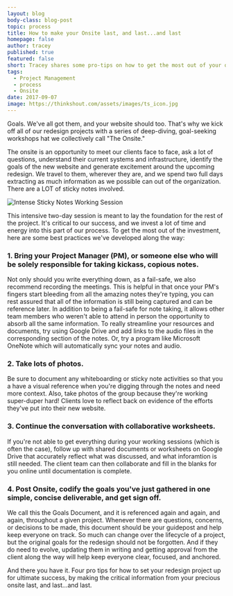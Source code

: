 ```yaml
---
layout: blog
body-class: blog-post
topic: process
title: How to make your Onsite last, and last...and last
homepage: false
author: tracey
published: true
featured: false
short: Tracey shares some pro-tips on how to get the most out of your onsite.
tags:
  - Project Management
  - process
  - Onsite
date: 2017-09-07
image: https://thinkshout.com/assets/images/ts_icon.jpg
---
```


Goals. We've all got them, and your website should too. That's why we kick off all of our redesign projects with a series of deep-diving, goal-seeking workshops hat we collectively call "The Onsite."

The onsite is an opportunity to meet our clients face to face, ask a lot of questions, understand their current systems and infrastructure, identify the goals of the new website and generate excitement around the upcoming redesign. We travel to them, wherever they are, and we spend two full days extracting as much information as we possible can out of the organization. There are a LOT of sticky notes involved.

![Intense Sticky Notes Working Session](/assets/images/ts_redesign/case-studies/splc-main/splc-process.jpg)

This intensive two-day session is meant to lay the foundation for the rest of the project. It's critical to our success, and we invest a lot of time and energy into this part of our process. To get the most out of the investment, here are some best practices we've developed along the way:

### 1. Bring your Project Manager (PM), or someone else who will be solely responsible for taking kickass, copious notes.
Not only should you write everything down, as a fail-safe, we also recommend recording the meetings. This is helpful in that once your PM's fingers start bleeding from all the amazing notes they're typing, you can rest assured that all of the information is still being captured and can be reference later. In addition to being a fail-safe for note taking, it allows other team members who weren't able to attend in person the opportunity to absorb all the same information. To really streamline your resources and documents, try using Google Drive and add links to the audio files in the corresponding section of the notes. Or, try a program like Microsoft OneNote which will automatically sync your notes and audio.

### 2. Take lots of photos.
Be sure to document any whiteboarding or sticky note activities so that you a have a visual reference when you're digging through the notes and need more context. Also, take photos of the group because they're working super-duper hard! Clients love to reflect back on evidence of the efforts they've put into their new website.

### 3. Continue the conversation with collaborative worksheets.
If you're not able to get everything during your working sessions (which is often the case), follow up with shared documents or worksheets on Google Drive that accurately reflect what was discussed, and what inforamtion is still needed. The client team can then collaborate and fill in the blanks for you online until documentation is complete.

### 4. Post Onsite, codify the goals you've just gathered in one simple, concise deliverable, and get sign off.
We call this the Goals Document, and it is referenced again and again, and again, throughout a given project. Whenever there are questions, concerns, or decisions to be made, this document should be your guidepost and help keep everyone on track. So much can change over the lifecycle of a project, but the original goals for the redesign should not be forgotten. And if they do need to evolve, updating them in writing and getting approval from the client along the way will help keep everyone clear, focused, and anchored.

And there you have it. Four pro tips for how to set your redesign project up for ultimate success, by making the critical information from your precious onsite last, and last...and last.
